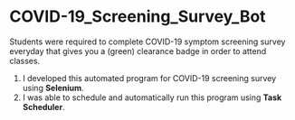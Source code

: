 # COVID-19_Screening_Survey_Bot

Students were required to complete COVID-19 symptom screening survey everyday that gives you a (green) clearance badge in order to attend classes.

1. I developed this automated program for COVID-19 screening survey using **Selenium**.  
2. I was able to schedule and automatically run this program using **Task Scheduler**.
